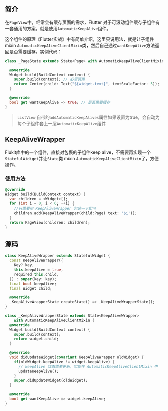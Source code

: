 ## 简介

在`PageView`中，经常会有缓存页面的需求，Flutter 对于可滚动组件缓存子组件有一套通用的方案。就是使用`AutomaticKeepAlive`组件。

这个组件的原理《Flutter实战》中有简单介绍，这里只说用法，就是让子组件 mixin `AutomaticKeepAliveClientMixin`类，然后自己通过`wantKeepAlive`方法返回是否需要缓存。实例代码：

```dart
class _PageState extends State<Page> with AutomaticKeepAliveClientMixin {

  @override
  Widget build(BuildContext context) {
    super.build(context); // 必须调用
    return Center(child: Text("${widget.text}", textScaleFactor: 5));
  }

  @override
  bool get wantKeepAlive => true; // 是否需要缓存
}
```

> `ListView` 自带的`addAutomaticKeepAlives`属性如果设置为true，会自动为每个子组件套上一层`AutomaticKeepAlive`组件

## KeepAliveWrapper

Flukit库中的一个组件，直接对包裹的子组件keep alive，不需要再实现一个`StatefulWidiget`并让`State`类 mixin `AutomaticKeepAliveClientMixin`了，方便操作。

### 使用方法

```dart
@override
Widget build(BuildContext context) {
  var children = <Widget>[];
  for (int i = 0; i < 6; ++i) {
    //只需要用 KeepAliveWrapper 包装一下即可
    children.add(KeepAliveWrapper(child:Page( text: '$i'));
  }
  return PageView(children: children);
}
```

## 源码

```dart
class KeepAliveWrapper extends StatefulWidget {
  const KeepAliveWrapper({
    Key? key,
    this.keepAlive = true,
    required this.child,
  }) : super(key: key);
  final bool keepAlive;
  final Widget child;

  @override
  _KeepAliveWrapperState createState() => _KeepAliveWrapperState();
}

class _KeepAliveWrapperState extends State<KeepAliveWrapper>
    with AutomaticKeepAliveClientMixin {
  @override
  Widget build(BuildContext context) {
    super.build(context);
    return widget.child;
  }

  @override
  void didUpdateWidget(covariant KeepAliveWrapper oldWidget) {
    if(oldWidget.keepAlive != widget.keepAlive) {
      // keepAlive 状态需要更新，实现在 AutomaticKeepAliveClientMixin 中
      updateKeepAlive();
    }
    super.didUpdateWidget(oldWidget);
  }

  @override
  bool get wantKeepAlive => widget.keepAlive;
}
```

